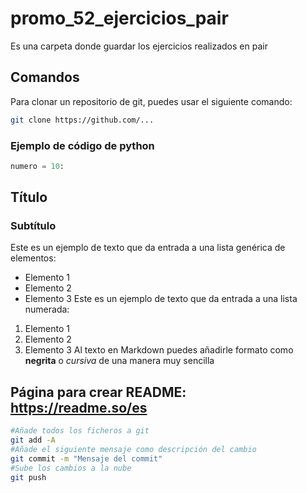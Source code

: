 # promo_52_ejercicios_pair

Es una carpeta donde guardar los ejercicios realizados en pair

## Comandos

Para clonar un repositorio de git, puedes usar el siguiente comando: 

```bash
git clone https://github.com/...
```

### Ejemplo de código de python

```python
numero = 10:
```


## Título
### Subtítulo
Este es un ejemplo de texto que da entrada a una lista genérica de elementos:
- Elemento 1
- Elemento 2
- Elemento 3
Este es un ejemplo de texto que da entrada a una lista numerada:
1. Elemento 1
2. Elemento 2
3. Elemento 3
Al texto en Markdown puedes añadirle formato como **negrita** o *cursiva* de una manera muy sencilla

## Página para crear README: https://readme.so/es

```bash
#Añade todos los ficheros a git
git add -A
#Añade el siguiente mensaje como descripción del cambio
git commit -m "Mensaje del commit"
#Sube los cambios a la nube
git push
```